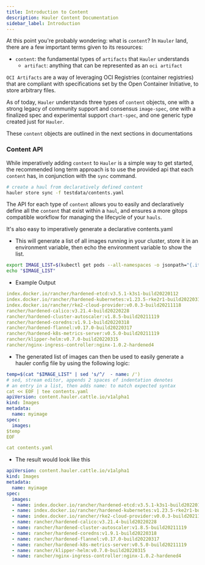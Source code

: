 ```yaml
---
title: Introduction to Content
description: Hauler Content Documentation
sidebar_label: Introduction
---
```


At this point you're probably wondering: what is `content`? In `Hauler` land, there are a few important terms given to its resources:

* `content`: the fundamental types of `artifacts` that `Hauler` understands
  * `artifact`: anything that can be represented as an `oci artifact`

`OCI Artifacts` are a way of leveraging OCI Registries (container registries) that are compliant with specifications set by the Open Container Initiative, to store arbitrary files.

As of today, `Hauler` understands three types of `content` objects, one with a strong legacy of community support and consensus `image-spec`, one with a finalized spec and experimental support `chart-spec`, and one generic type created just for `Hauler`.

These `content` objects are outlined in the next sections in documentations

### Content API

While imperatively adding `content` to `Hauler` is a simple way to get started, the recommended long term approach is to use the provided api that each `content` has, in conjunction with the `sync` command.

```bash
# create a haul from declaratively defined content
hauler store sync -f testdata/contents.yaml
```

The API for each type of `content` allows you to easily and declaratively define all the `content` that exist within a `haul`, and ensures a more gitops compatible workflow for managing the lifecycle of your `hauls`.

It's also easy to imperatively generate a declarative contents.yaml
* This will generate a list of all images running in your cluster, store it in an environment variable, then echo the environment variable to show the list.
```bash
export IMAGE_LIST=$(kubectl get pods --all-namespaces -o jsonpath="{.items[*].spec.containers[*].image}" |tr -s '[[:space:]]' '\n' |sort |uniq -c | cut -c 9-)
echo "$IMAGE_LIST"
```

* Example Output
```yaml
index.docker.io/rancher/hardened-etcd:v3.5.1-k3s1-build20220112
index.docker.io/rancher/hardened-kubernetes:v1.23.5-rke2r1-build20220316
index.docker.io/rancher/rke2-cloud-provider:v0.0.3-build20211118
rancher/hardened-calico:v3.21.4-build20220228
rancher/hardened-cluster-autoscaler:v1.8.5-build20211119
rancher/hardened-coredns:v1.9.1-build20220318
rancher/hardened-flannel:v0.17.0-build20220317
rancher/hardened-k8s-metrics-server:v0.5.0-build20211119
rancher/klipper-helm:v0.7.0-build20220315
rancher/nginx-ingress-controller:nginx-1.0.2-hardened4
```

* The generated list of images can then be used to easily generate a hauler config file by using the following logic:
```yaml
temp=$(cat "$IMAGE_LIST" | sed 's/^/  - name: /')
# sed, stream editor, appends 2 spaces of indentation denotes
# an entry in a list, then adds name: to match expected syntax
cat << EOF | tee contents.yaml
apiVersion: content.hauler.cattle.io/v1alpha1
kind: Images
metadata:
  name: myimage
spec:
  images:
$temp
EOF

cat contents.yaml
```

* The result would look like this
```yaml
apiVersion: content.hauler.cattle.io/v1alpha1
kind: Images
metadata:
  name: myimage
spec:
  images:
  - name: index.docker.io/rancher/hardened-etcd:v3.5.1-k3s1-build20220112
  - name: index.docker.io/rancher/hardened-kubernetes:v1.23.5-rke2r1-build20220316
  - name: index.docker.io/rancher/rke2-cloud-provider:v0.0.3-build20211118
  - name: rancher/hardened-calico:v3.21.4-build20220228
  - name: rancher/hardened-cluster-autoscaler:v1.8.5-build20211119
  - name: rancher/hardened-coredns:v1.9.1-build20220318
  - name: rancher/hardened-flannel:v0.17.0-build20220317
  - name: rancher/hardened-k8s-metrics-server:v0.5.0-build20211119
  - name: rancher/klipper-helm:v0.7.0-build20220315
  - name: rancher/nginx-ingress-controller:nginx-1.0.2-hardened4
```
